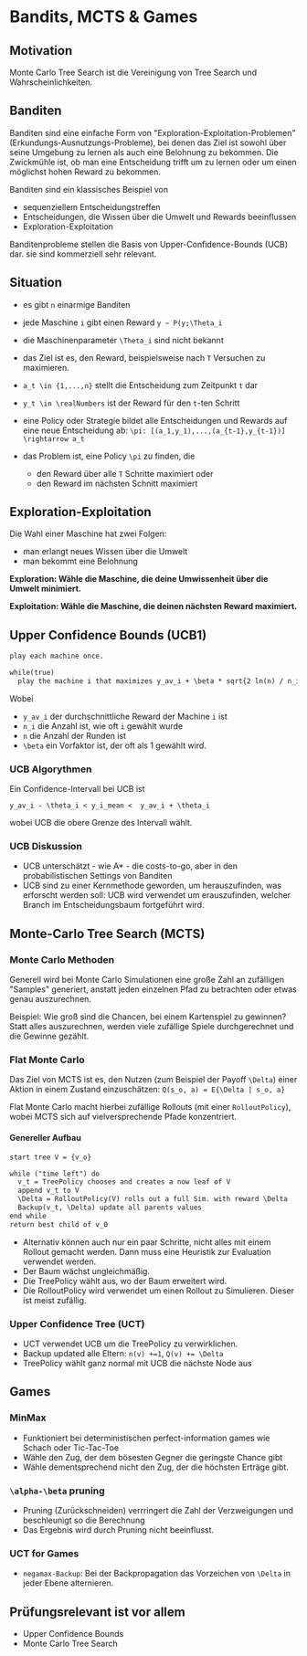 # Bandits, MCTS & Games

## Motivation

Monte Carlo Tree Search ist die Vereinigung von Tree Search und Wahrscheinlichkeiten.

## Banditen

Banditen sind eine einfache Form von "Exploration-Exploitation-Problemen" (Erkundungs-Ausnutzungs-Probleme), bei denen das Ziel ist sowohl über seine Umgebung zu lernen als auch eine Belohnung zu bekommen. Die Zwickmühle ist, ob man eine Entscheidung trifft um zu lernen oder um einen möglichst hohen Reward zu bekommen.

Banditen sind ein klassisches Beispiel von

- sequenziellem Entscheidungstreffen
- Entscheidungen, die Wissen über die Umwelt und Rewards beeinflussen
- Exploration-Exploitation

Banditenprobleme stellen die Basis von Upper-Confidence-Bounds (UCB) dar. sie sind kommerziell sehr relevant.

## Situation

- es gibt `n` einarmige Banditen
- jede Maschine `i` gibt einen Reward `y ~ P(y;\Theta_i`
- die Maschinenparameter `\Theta_i` sind nicht bekannt
- das Ziel ist es, den Reward, beispielsweise nach `T` Versuchen zu maximieren.

- `a_t \in {1,...,n}` stellt die Entscheidung zum Zeitpunkt `t` dar
- `y_t \in \realNumbers` ist der Reward für den `t`-ten Schritt
- eine Policy oder Strategie bildet alle Entscheidungen und Rewards auf eine neue Entscheidung ab: `\pi: [(a_1,y_1),...,(a_{t-1},y_{t-1})] \rightarrow a_t`
- das Problem ist, eine Policy `\pi` zu finden, die
  - den Reward über alle `T` Schritte maximiert oder
  - den Reward im nächsten Schnitt maximiert

## Exploration-Exploitation

Die Wahl einer Maschine hat zwei Folgen:

- man erlangt neues Wissen über die Umwelt
- man bekommt eine Belohnung

**Exploration: Wähle die Maschine, die deine Umwissenheit über die Umwelt minimiert.**

**Exploitation: Wähle die Maschine, die deinen nächsten Reward maximiert.**

## Upper Confidence Bounds (UCB1)

```default
play each machine once.

while(true)
  play the machine i that maximizes y_av_i + \beta * sqrt{2 ln(n) / n_i}
```

Wobei
- `y_av_i` der durchschnittliche Reward der Machine `i` ist
- `n_i` die Anzahl ist, wie oft `i` gewählt wurde
- `n` die Anzahl der Runden ist
- `\beta` ein Vorfaktor ist, der oft als 1 gewählt wird.

### UCB Algorythmen

Ein Confidence-Intervall bei UCB ist 

`y_av_i - \theta_i < y_i_mean <  y_av_i + \theta_i`

wobei UCB die obere Grenze des Intervall wählt.

### UCB Diskussion

- UCB unterschätzt - wie A* - die costs-to-go, aber in den probabilistischen Settings von Banditen
- UCB sind zu einer Kernmethode geworden, um herauszufinden, was erforscht werden soll: UCB wird verwendet um erauszufinden, welcher Branch im Entscheidungsbaum fortgeführt wird.

## Monte-Carlo Tree Search (MCTS)

### Monte Carlo Methoden

Generell wird bei Monte Carlo Simulationen eine große Zahl an zufälligen "Samples" generiert, anstatt jeden einzelnen Pfad zu betrachten oder etwas genau auszurechnen.

Beispiel: Wie groß sind die Chancen, bei einem Kartenspiel zu gewinnen? Statt alles auszurechnen, werden viele zufällige Spiele durchgerechnet und die Gewinne gezählt.

### Flat Monte Carlo

Das Ziel von MCTS ist es, den Nutzen (zum Beispiel der Payoff `\Delta`) einer Aktion in einem Zustand einzuschätzen: `Q(s_o, a) = E{\Delta | s_o, a}`

Flat Monte Carlo macht hierbei zufällige Rollouts (mit einer `RolloutPolicy`), wobei MCTS sich auf vielversprechende Pfade konzentriert.

#### Genereller Aufbau

``` default
start tree V = {v_o}

while ("time left") do
  v_t = TreePolicy chooses and creates a now leaf of V
  append v_t to V
  \Delta = RolloutPolicy(V) rolls out a full Sim. with reward \Delta
  Backup(v_t, \Delta) update all parents values
end while
return best child of v_0
```

- Alternativ können auch nur ein paar Schritte, nicht alles mit einem Rollout gemacht werden. Dann muss eine Heuristik zur Evaluation verwendet werden. 
- Der Baum wächst ungleichmäßig.
- Die TreePolicy wählt aus, wo der Baum erweitert wird.
- Die RolloutPolicy wird verwendet um einen Rollout zu Simulieren. Dieser ist meist zufällig.

### Upper Confidence Tree (UCT)

- UCT verwendet UCB um die TreePolicy zu verwirklichen.
- Backup updated alle Eltern: `n(v) +=1`, `Q(v) += \Delta`
- TreePolicy wählt ganz normal mit UCB die nächste Node aus

## Games

### MinMax

- Funktioniert bei deterministischen perfect-information games wie Schach oder Tic-Tac-Toe
- Wähle den Zug, der dem bösesten Gegner die geringste Chance gibt
- Wähle dementsprechend nicht den Zug, der die höchsten Erträge gibt.

### `\alpha-\beta` pruning

- Pruning (Zurückschneiden) verrringert die Zahl der Verzweigungen und beschleunigt so die Berechnung
- Das Ergebnis wird durch Pruning nicht beeinflusst.

### UCT for Games

- `negamax-Backup`: Bei der Backpropagation das Vorzeichen von `\Delta` in jeder Ebene alternieren.

## Prüfungsrelevant ist vor allem

- Upper Confidence Bounds
- Monte Carlo Tree Search